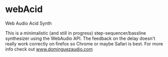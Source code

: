 webAcid
=======

Web Audio Acid Synth

This is a minimalistic (and still in progress) step-sequencer/bassline synthesizer using the WebAudio API.
The feedback on the delay doesn't really work correctly on firefox so Chrome or maybe Safari is best.
For more info check out www.dominguezaudio.com
